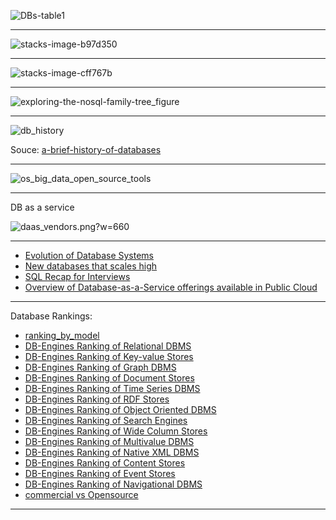 

![DBs-table1](https://www.analyticsvidhya.com/wp-content/uploads/2014/11/DBs-table1.png)

-------------

![stacks-image-b97d350](http://graphdatamodeling.com/GraphDataModeling/files/stacks-image-b97d350.png)

---------------

![stacks-image-cff767b](http://graphdatamodeling.com/GraphDataModeling/files/stacks-image-cff767b.png)


-----------

![exploring-the-nosql-family-tree_figure](https://www.ibmbigdatahub.com/sites/default/files/datamag/2014/03/exploring-the-nosql-family-tree_figure.png)

------------

![db_history](https://github.com/gopala-kr/a-week-in-wild-ai/blob/master/10-ai-in-enterprise-services/imgs/db_history.PNG)


Souce: [a-brief-history-of-databases](https://peterjamesthomas.com/wp-content/uploads/2018/02/a-brief-history-of-databases.pdf)

-------

![os_big_data_open_source_tools](http://usblogs.pwc.com/emerging-technology/wp-content/uploads/2016/09/mw-15-1351-database-evolution-dist.png)

----------

DB as a service

![daas_vendors.png?w=660](https://blog.jhnr.ch/images/daas_vendors.png?w=660)


--------

- [Evolution of Database Systems](http://www.cs.put.poznan.pl/kdembczynski/lectures/pmds/lectures/edbs.pdf)
- [New databases that scales high](https://www.slideshare.net/welkaim/new-databases-that-scales-high)
- [SQL Recap for Interviews](https://towardsdatascience.com/sql-cheat-sheet-for-interviews-6e5981fa797b)
- [Overview of Database-as-a-Service offerings available in Public Cloud](https://blog.jhnr.ch/2015/09/07/overview-of-database-as-a-service-offerings-available-in-public-cloud/)

-------

Database Rankings:

- [ranking_by_model](https://db-engines.com/en/ranking_categories)
- [DB-Engines Ranking of Relational DBMS](https://db-engines.com/en/ranking/relational+dbms)
- [DB-Engines Ranking of Key-value Stores](https://db-engines.com/en/ranking/key-value+store)
- [DB-Engines Ranking of Graph DBMS](https://db-engines.com/en/ranking/graph+dbms)
- [DB-Engines Ranking of Document Stores](https://db-engines.com/en/ranking/document+store)
- [DB-Engines Ranking of Time Series DBMS](https://db-engines.com/en/ranking/time+series+dbms)
- [DB-Engines Ranking of RDF Stores](https://db-engines.com/en/ranking/rdf+store)
- [DB-Engines Ranking of Object Oriented DBMS](https://db-engines.com/en/ranking/object+oriented+dbms)
- [DB-Engines Ranking of Search Engines](https://db-engines.com/en/ranking/search+engine)
- [DB-Engines Ranking of Wide Column Stores](https://db-engines.com/en/ranking/wide+column+store)
- [DB-Engines Ranking of Multivalue DBMS](https://db-engines.com/en/ranking/multivalue+dbms)
- [DB-Engines Ranking of Native XML DBMS](https://db-engines.com/en/ranking/native+xml+dbms)
- [DB-Engines Ranking of Content Stores](https://db-engines.com/en/ranking/content+store)
- [DB-Engines Ranking of Event Stores](https://db-engines.com/en/ranking/event+store)
- [DB-Engines Ranking of Navigational DBMS](https://db-engines.com/en/ranking/navigational+dbms)
- [commercial vs Opensource](https://db-engines.com/en/ranking_osvsc)

--------
